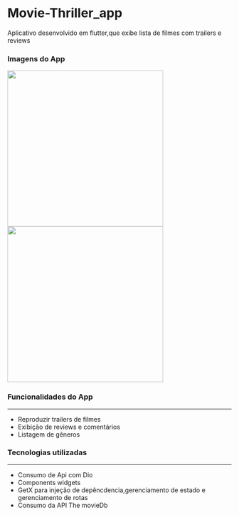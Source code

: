 # Movie-Thriller_app

Aplicativo desenvolvido em flutter,que exibe lista de filmes com trailers e reviews 

### Imagens do App


<img src="https://github.com/user-attachments/assets/daba09c0-76c4-4b28-9166-f9726db4a3db" height="350em">
<img src="https://github.com/user-attachments/assets/c15a61f7-8385-4c71-a2e4-7b093abe5658" height="350em">

### Funcionalidades do App
---
 
 * Reproduzir trailers de filmes
 * Exibição de reviews e comentários
 * Listagem de gêneros

 ### Tecnologias utilizadas
 ---
 * Consumo de Api com Dio
 * Components widgets
 * GetX para injeção de depêncdencia,gerenciamento de estado e gerenciamento de rotas
 * Consumo da API The movieDb
